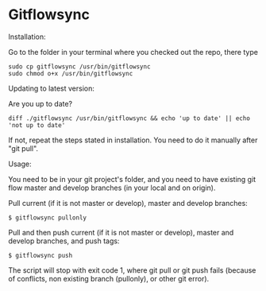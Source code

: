 # Gitflowsync

Installation:

Go to the folder in your terminal where you checked out the repo, there type

    sudo cp gitflowsync /usr/bin/gitflowsync
    sudo chmod o+x /usr/bin/gitflowsync

Updating to latest version:

Are you up to date?

    diff ./gitflowsync /usr/bin/gitflowsync && echo 'up to date' || echo 'not up to date'

If not, repeat the steps stated in installation. You need to do it manually after "git pull".

Usage:

You need to be in your git project's folder, and you need to have existing git flow master and develop branches (in your local and on origin).

Pull current (if it is not master or develop), master and develop branches:

    $ gitflowsync pullonly

Pull and then push current (if it is not master or develop), master and develop branches, and push tags:

    $ gitflowsync push

The script will stop with exit code 1, where git pull or git push fails (because of conflicts, non existing branch (pullonly), or other git error).

